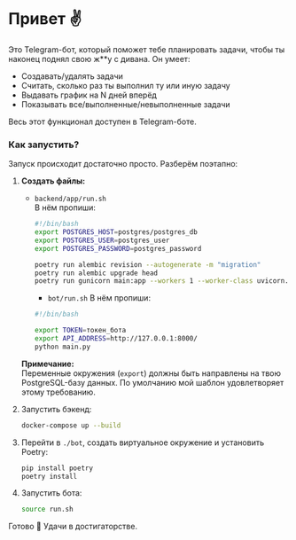 # Привет ✌️  
Это Telegram-бот, который поможет тебе планировать задачи, чтобы ты наконец поднял свою ж**у с дивана. Он умеет:  
- Создавать/удалять задачи  
- Считать, сколько раз ты выполнил ту или иную задачу  
- Выдавать график на N дней вперёд  
- Показывать все/выполненные/невыполненные задачи  

Весь этот функционал доступен в Telegram-боте.  

### Как запустить?
Запуск происходит достаточно просто. Разберём поэтапно:  

1. **Создать файлы:**  
    - `backend/app/run.sh`  
      В нём пропиши:  
      ```bash
      #!/bin/bash
      export POSTGRES_HOST=postgres/postgres_db
      export POSTGRES_USER=postgres_user
      export POSTGRES_PASSWORD=postgres_password

      poetry run alembic revision --autogenerate -m "migration"
      poetry run alembic upgrade head
      poetry run gunicorn main:app --workers 1 --worker-class uvicorn.workers.UvicornWorker --bind 0.0.0.0:80
      ```  
      - `bot/run.sh`
      В нём пропиши: 
      ```bash
      #!/bin/bash

      export TOKEN=токен_бота
      export API_ADDRESS=http://127.0.0.1:8000/
      python main.py
      ```  

    **Примечание:**  
    Переменные окружения (`export`) должны быть направлены на твою PostgreSQL-базу данных. По умолчанию мой шаблон удовлетворяет этому требованию.  

2. Запустить бэкенд:  
   ```bash
   docker-compose up --build
   ```  

3. Перейти в `./bot`, создать виртуальное окружение и установить Poetry:  
   ```bash
   pip install poetry
   poetry install
   ```  

4. Запустить бота:  
   ```bash
   source run.sh
   ```  

Готово 🎉 Удачи в достигаторстве.

 
